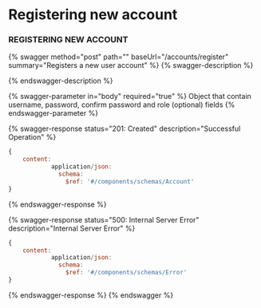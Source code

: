 # Registering new account

### REGISTERING NEW ACCOUNT

{% swagger method="post" path="" baseUrl="/accounts/register" summary="Registers a new user account" %}
{% swagger-description %}

{% endswagger-description %}

{% swagger-parameter in="body" required="true" %}
Object that contain username, password, confirm password and role (optional) fields
{% endswagger-parameter %}

{% swagger-response status="201: Created" description="Successful Operation" %}
```javascript
{
    content:
            application/json:
              schema:
                $ref: '#/components/schemas/Account'
}
```
{% endswagger-response %}

{% swagger-response status="500: Internal Server Error" description="Internal Server Error" %}
```javascript
{
    content:
            application/json:
              schema:
                $ref: '#/components/schemas/Error'
}
```
{% endswagger-response %}
{% endswagger %}

